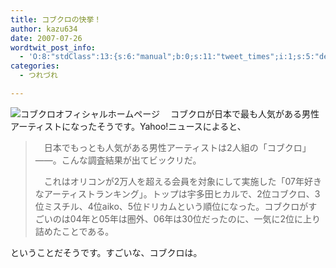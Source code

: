 ```yaml
---
title: コブクロの快挙！
author: kazu634
date: 2007-07-26
wordtwit_post_info:
  - 'O:8:"stdClass":13:{s:6:"manual";b:0;s:11:"tweet_times";i:1;s:5:"delay";i:0;s:7:"enabled";i:1;s:10:"separation";s:2:"60";s:7:"version";s:3:"3.7";s:14:"tweet_template";b:0;s:6:"status";i:2;s:6:"result";a:0:{}s:13:"tweet_counter";i:2;s:13:"tweet_log_ids";a:1:{i:0;i:3097;}s:9:"hash_tags";a:0:{}s:8:"accounts";a:1:{i:0;s:7:"kazu634";}}'
categories:
  - つれづれ

---
```

<div class="section">
<p>
<a href="http://www.kobukuro.com/" onclick="__gaTracker('send', 'event', 'outbound-article', 'http://www.kobukuro.com/', '');" target="_blank"><img align="left" alt="コブクロオフィシャルホームページ" src="http://img.simpleapi.net/small/http://www.kobukuro.com/" border="0" /></a>
</p>
  
<p>
    　コブクロが日本で最も人気がある男性アーティストになったそうです。Yahoo!ニュースによると、
</p>
  
<blockquote>
<p>
      　日本でもっとも人気がある男性アーティストは2人組の「コブクロ」――。こんな調査結果が出てビックリだ。
</p>
    
<p>
      　これはオリコンが2万人を超える会員を対象にして実施した「07年好きなアーティストランキング」。トップは宇多田ヒカルで、2位コブクロ、3位ミスチル、4位aiko、5位ドリカムという順位になった。コブクロがすごいのは04年と05年は圏外、06年は30位だったのに、一気に2位に上り詰めたことである。
</p>
</blockquote>
  
<p>
    ということだそうです。すごいな、コブクロは。
</p>
</div>

